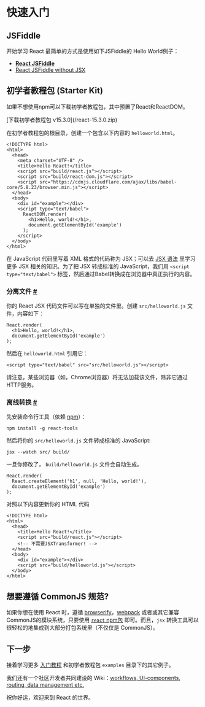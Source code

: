 
# 快速入门

## JSFiddle

开始学习 React 最简单的方式是使用如下JSFiddle的 Hello World例子：

*   **[React JSFiddle](http://jsfiddle.net/reactjs/69z2wepo/)**
*   [React JSFiddle without JSX](http://jsfiddle.net/reactjs/5vjqabv3/)

## 初学者教程包 (Starter Kit)

如果不想使用npm可以下载初学者教程包，其中预置了React和ReactDOM。

<div class="buttons-unit downloads">[下载初学者教程包 v15.3.0](/react-15.3.0.zip)</div>

在初学者教程包的根目录，创建一个包含以下内容的 `helloworld.html`。


    <!DOCTYPE html>
    <html>
      <head>
        <meta charset="UTF-8" />
        <title>Hello React!</title>
        <script src="build/react.js"></script>
        <script src="build/react-dom.js"></script>
        <script src="https://cdnjs.cloudflare.com/ajax/libs/babel-core/5.8.23/browser.min.js"></script>
      </head>
      <body>
        <div id="example"></div>
        <script type="text/babel">
          ReactDOM.render(
            <h1>Hello, world!</h1>,
            document.getElementById('example')
          );
        </script>
      </body>
    </html>


在 JavaScript 代码里写着 XML 格式的代码称为 JSX；可以去 [JSX 语法](/react/docs/jsx-in-depth.html) 里学习更多 JSX 相关的知识。为了把 JSX 转成标准的 JavaScript，我们用 `<script type="text/babel">` 标签，然后通过Babel转换成在浏览器中真正执行的内容。

### <a class="anchor" name=""></a>分离文件 [#](#)

你的 React JSX 代码文件可以写在单独的文件里。创建 `src/helloworld.js` 文件，内容如下：


    React.render(
      <h1>Hello, world!</h1>,
      document.getElementById('example')
    );


然后在 `helloworld.html` 引用它：


    <script type="text/babel" src="src/helloworld.js"></script>


请注意，某些浏览器（如，Chrome浏览器）将无法加载该文件，除非它通过HTTP服务。

### <a class="anchor" name=""></a>离线转换 [#](#)

先安装命令行工具（依赖 [npm](http://npmjs.org/)）：


    npm install -g react-tools


然后将你的 `src/helloworld.js` 文件转成标准的 JavaScript:


    jsx --watch src/ build/


一旦你修改了， `build/helloworld.js` 文件会自动生成。


    React.render(
      React.createElement('h1', null, 'Hello, world!'),
      document.getElementById('example')
    );


对照以下内容更新你的 HTML 代码


    <!DOCTYPE html>
    <html>
      <head>
        <title>Hello React!</title>
        <script src="build/react.js"></script>
        <!-- 不需要JSXTransformer! -->
      </head>
      <body>
        <div id="example"></div>
        <script src="build/helloworld.js"></script>
      </body>
    </html>


## 想要遵循 CommonJS 规范?

如果你想在使用 React 时，遵循 [browserify](http://browserify.org/)，[webpack](http://webpack.github.io/) 或者或其它兼容CommonJS的模块系统，只要使用 [`react` npm包](https://www.npmjs.org/package/react) 即可。而且，`jsx` 转换工具可以很轻松的地集成到大部分打包系统里（不仅仅是 CommonJS）。

## 下一步

接着学习更多 [入门教程](/docs/tutorial.html) 和初学者教程包 `examples` 目录下的其它例子。

我们还有一个社区开发者共同建设的 Wiki：[workflows, UI-components, routing, data management etc.](https://github.com/facebook/react/wiki/Complementary-Tools)

祝你好运，欢迎来到 React 的世界。
